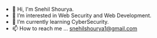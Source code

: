 - 👋 Hi, I'm Snehil Shourya.
- 👀 I’m interested in Web Security and Web Development.
- 🌱 I’m currently learning CyberSecurity.
- 📫 How to reach me ... snehilshourya1@gmail.com

<!---
snehil00121/snehil00121 is a ✨ special ✨ repository because its `README.md` (this file) appears on your GitHub profile.
You can click the Preview link to take a look at your changes.
--->

